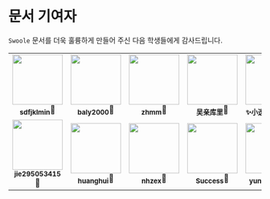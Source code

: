 # 문서 기여자

`Swoole` 문서를 더욱 훌륭하게 만들어 주신 다음 학생들에게 감사드립니다.

<style>
    td a {
        text-decoration:none;
    }
</style>

<!-- ALL-CONTRIBUTORS-LIST:START - 이 부분은 삭제하거나 수정하지 마세요 -->
<!-- prettier-ignore-start -->
<!-- markdownlint-disable -->
<table>
  <tr>
    <td align="center"><a href="https://github.com/sdfjklmin" target="_blank"><img src="https://avatars1.githubusercontent.com/u/13510734?v=4" width="100px;" alt=""<br /><sub><b>sdfjklmin</b></sub></a<br /><a href="https://github.com/swoole-inc/report/issues?q=author:sdfjklmin" target="_blank" title="문서">📖</a></td>
    <td align="center"><a href="https://github.com/baly2000" target="_blank"><img src="https://avatars2.githubusercontent.com/u/8666581?v=4" width="100px;" alt=""<br /><sub><b>baly2000</b></sub></a<br /><a href="https://github.com/swoole-inc/report/issues?q=author:baly2000" target="_blank" title="문서">📖</a></td>
    <td align="center"><a href="https://github.com/zhmm" target="_blank"><img src="https://avatars2.githubusercontent.com/u/3608860?v=4" width="100px;" alt=""<br /><sub><b>zhmm</b></sub></a<br /><a href="https://github.com/swoole-inc/report/issues?q=author:zhmm" target="_blank" title="문서">📖</a></td>
    <td align="center"><a href="https://github.com/wuqinqiang" target="_blank"><img src="https://avatars3.githubusercontent.com/u/36129334?v=4" width="100px;" alt=""<br /><sub><b>吴亲库里</b></sub></a<br /><a href="https://github.com/swoole-inc/report/issues?q=author:wuqinqiang" target="_blank" title="문서">📖</a></td>
    <td align="center"><a href="https://github.com/TransparentLC" target="_blank"><img src="https://avatars3.githubusercontent.com/u/47057319?v=4" width="100px;" alt=""<br /><sub><b>✨小透明・宸✨</b></sub></a<br /><a href="https://github.com/swoole-inc/report/issues?q=author:TransparentLC" target="_blank" title="문서">📖</a></td>
    <td align="center"><a href="https://github.com/linvsCode" target="_blank"><img src="https://avatars3.githubusercontent.com/u/20921898?v=4" width="100px;" alt=""<br /><sub><b>Lingjie Lin</b></sub></a<br /><a href="https://github.com/swoole-inc/report/issues?q=author:linvsCode" title="문서" target="_blank">📖</a></td>
    <td align="center"><a href="https://github.com/arunfung" target="_blank"><img src="https://avatars3.githubusercontent.com/u/13562592?v=4" width="100px;" alt=""<br /><sub><b>Arun Fung</b></sub></a<br /><a href="https://github.com/swoole-inc/report/issues?q=author:arunfung" title="문서" target="_blank">📖</a></td>
  </tr>
  <tr>
    <td align="center"><a href="https://github.com/jie295053415" target="_blank"><img src="https://avatars3.githubusercontent.com/u/29752492?v=4" width="100px;" alt=""<br /><sub><b>jie295053415</b></sub></a<br /><a href="https://github.com/swoole-inc/report/issues?q=author:jie295053415" title="문서" target="_blank">📖</a></td>
    <td align="center"><a href="http://blog.huanghui.xyz/" target="_blank"><img src="https://avatars0.githubusercontent.com/u/31389659?v=4" width="100px;" alt=""<br /><sub><b>huanghui</b></sub></a<br /><a href="https://github.com/swoole-inc/report/issues?q=author:XueSiLf" title="문서" target="_blank">📖</a></td>
    <td align="center"><a href="https://github.com/NHZEX" target="_blank"><img src="https://avatars3.githubusercontent.com/u/14545600?v=4" width="100px;" alt=""<br /><sub><b>nhzex</b></sub></a<br /><a href="https://github.com/swoole-inc/report/issues?q=author:NHZEX" title="문서" target="_blank">📖</a></td>
    <td align="center"><a href="https://github.com/successgo" target="_blank"><img src="https://avatars3.githubusercontent.com/u/13791720?v=4" width="100px;" alt=""<br /><sub><b>Success</b></sub></a<br /><a href="https://github.com/swoole-inc/report/issues?q=author:successgo" title="문서" target="_blank">📖</a></td>
    <td align="center"><a href="https://github.com/yuntian001" target="_blank"><img src="https://avatars.githubusercontent.com/u/43692243?v=4" width="100px;" alt=""<br /><sub><b>yuntian001</b></sub></a<br /><a href="https://github.com/swoole-inc/report/issues?q=author:yuntian001" title="문서" target="_blank">📖</a></td>
    <td align="center"><a href="https://github.com/SETSESSION" target="_blank"><img src="https://avatars.githubusercontent.com/u/2141817?v=4" width="100px;" alt=""<br /><sub><b>SETSESSION</b></sub></a<br /><a href="https://github.com/swoole-inc/report/issues?q=author:SETSESSION" title="문서" target="_blank">📖</a></td>
    <td align="center"><a href="https://github.com/Apiee"><img src="https://avatars.githubusercontent.com/u/24862113?v=4?s=100" width="100px;" alt=""<br /><sub><b>baicai</b></sub></a<br /><a href="https://github.com/swoole-inc/report/issues?q=author:Apiee" title="문서" target="_blank">📖</a></td>
  </tr>
</table>

<!-- markdownlint-enable -->
<!-- prettier-ignore-end -->
<!-- ALL-CONTRIBUTORS-LIST:END -->
